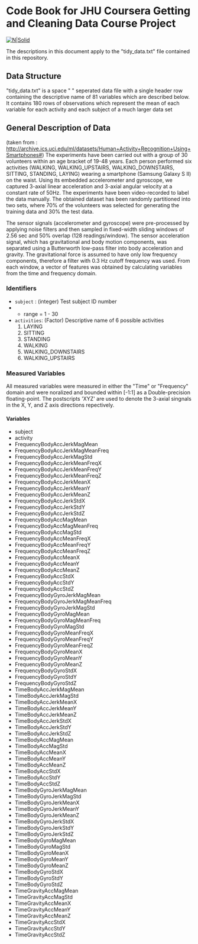 # Code Book for JHU Coursera Getting and Cleaning Data Course Project

[![N|Solid](https://d3njjcbhbojbot.cloudfront.net/api/utilities/v1/imageproxy/https://coursera-course-photos.s3.amazonaws.com/6d/aac7c069b611e39de639278c4f9dba/ObtainingData.jpg)](https://www.coursera.org/learn/data-cleaning/)

The descriptions in this document apply to the "tidy_data.txt" file contained in this repository.

## Data Structure
"tidy_data.txt" is a space " " seperated data file with a single header row containing the descriptive name of 81 variables which are described below. It contains 180 rows of observations which represent the mean of each variable for each activity and each subject of a much larger data set

## General Description of Data
(taken from : http://archive.ics.uci.edu/ml/datasets/Human+Activity+Recognition+Using+Smartphones#)
The experiments have been carried out with a group of 30 volunteers within an age bracket of 19-48 years. Each person performed six activities (WALKING, WALKING_UPSTAIRS, WALKING_DOWNSTAIRS, SITTING, STANDING, LAYING) wearing a smartphone (Samsung Galaxy S II) on the waist. Using its embedded accelerometer and gyroscope, we captured 3-axial linear acceleration and 3-axial angular velocity at a constant rate of 50Hz. The experiments have been video-recorded to label the data manually. The obtained dataset has been randomly partitioned into two sets, where 70% of the volunteers was selected for generating the training data and 30% the test data. 

The sensor signals (accelerometer and gyroscope) were pre-processed by applying noise filters and then sampled in fixed-width sliding windows of 2.56 sec and 50% overlap (128 readings/window). The sensor acceleration signal, which has gravitational and body motion components, was separated using a Butterworth low-pass filter into body acceleration and gravity. The gravitational force is assumed to have only low frequency components, therefore a filter with 0.3 Hz cutoff frequency was used. From each window, a vector of features was obtained by calculating variables from the time and frequency domain. 

### Identifiers
* `subject` : (integer) Test subject ID number
* * range = 1 - 30
* `activities`: (Factor) Descriptive name of 6 possible activities
    1. LAYING
    2. SITTING
    3. STANDING
    4. WALKING
    5. WALKING_DOWNSTAIRS
    6. WALKING_UPSTAIRS

### Measured Variables
All measured variables were measured in either the "Time" or "Frequency" domain and were noralized and bounded within [-1:1] as a Double-precision floating-point. The postscripts 'XYZ' are used to denote the 3-axial singnals in the X, Y, and Z axis directions repectively.

#### Variables  
* subject
* activity
* FrequencyBodyAccJerkMagMean
* FrequencyBodyAccJerkMagMeanFreq
* FrequencyBodyAccJerkMagStd
* FrequencyBodyAccJerkMeanFreqX
* FrequencyBodyAccJerkMeanFreqY
* FrequencyBodyAccJerkMeanFreqZ
* FrequencyBodyAccJerkMeanX
* FrequencyBodyAccJerkMeanY
* FrequencyBodyAccJerkMeanZ
* FrequencyBodyAccJerkStdX
* FrequencyBodyAccJerkStdY
* FrequencyBodyAccJerkStdZ
* FrequencyBodyAccMagMean
* FrequencyBodyAccMagMeanFreq
* FrequencyBodyAccMagStd
* FrequencyBodyAccMeanFreqX
* FrequencyBodyAccMeanFreqY
* FrequencyBodyAccMeanFreqZ
* FrequencyBodyAccMeanX
* FrequencyBodyAccMeanY
* FrequencyBodyAccMeanZ
* FrequencyBodyAccStdX
* FrequencyBodyAccStdY
* FrequencyBodyAccStdZ
* FrequencyBodyGyroJerkMagMean
* FrequencyBodyGyroJerkMagMeanFreq
* FrequencyBodyGyroJerkMagStd
* FrequencyBodyGyroMagMean
* FrequencyBodyGyroMagMeanFreq
* FrequencyBodyGyroMagStd
* FrequencyBodyGyroMeanFreqX
* FrequencyBodyGyroMeanFreqY
* FrequencyBodyGyroMeanFreqZ
* FrequencyBodyGyroMeanX
* FrequencyBodyGyroMeanY
* FrequencyBodyGyroMeanZ
* FrequencyBodyGyroStdX
* FrequencyBodyGyroStdY
* FrequencyBodyGyroStdZ
* TimeBodyAccJerkMagMean
* TimeBodyAccJerkMagStd
* TimeBodyAccJerkMeanX
* TimeBodyAccJerkMeanY
* TimeBodyAccJerkMeanZ
* TimeBodyAccJerkStdX
* TimeBodyAccJerkStdY
* TimeBodyAccJerkStdZ
* TimeBodyAccMagMean
* TimeBodyAccMagStd
* TimeBodyAccMeanX
* TimeBodyAccMeanY
* TimeBodyAccMeanZ
* TimeBodyAccStdX
* TimeBodyAccStdY
* TimeBodyAccStdZ
* TimeBodyGyroJerkMagMean
* TimeBodyGyroJerkMagStd
* TimeBodyGyroJerkMeanX
* TimeBodyGyroJerkMeanY
* TimeBodyGyroJerkMeanZ
* TimeBodyGyroJerkStdX
* TimeBodyGyroJerkStdY
* TimeBodyGyroJerkStdZ
* TimeBodyGyroMagMean
* TimeBodyGyroMagStd
* TimeBodyGyroMeanX
* TimeBodyGyroMeanY
* TimeBodyGyroMeanZ
* TimeBodyGyroStdX
* TimeBodyGyroStdY
* TimeBodyGyroStdZ
* TimeGravityAccMagMean
* TimeGravityAccMagStd
* TimeGravityAccMeanX
* TimeGravityAccMeanY
* TimeGravityAccMeanZ
* TimeGravityAccStdX
* TimeGravityAccStdY
* TimeGravityAccStdZ


    




